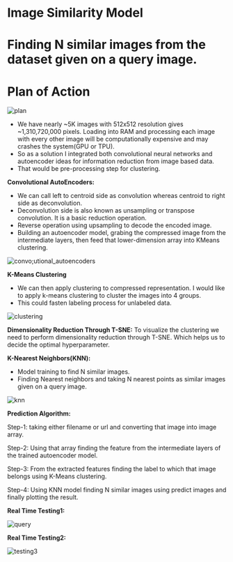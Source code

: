 # Image Similarity Model
# Finding N similar images from the dataset given on a query image.

# Plan of Action
![plan](https://user-images.githubusercontent.com/58396314/90765118-0b2d0f00-e307-11ea-9fbf-22e1823c99eb.PNG)

*    We have nearly ~5K images with 512x512 resolution gives ~1,310,720,000 pixels. Loading into RAM and processing each image with every other image will be computationally expensive and may crashes the system(GPU or TPU).
*    So as a solution I integrated both convolutional neural networks and autoencoder ideas for information reduction from image based data. 
*    That would be pre-processing step for clustering.


<strong>Convolutional AutoEncoders:</strong>
*    We can call left to centroid side as convolution whereas centroid to right side as deconvolution.
*    Deconvolution side is also known as unsampling or transpose convolution. It is a basic reduction operation.
*    Reverse operation using upsampling to decode the encoded image.
*    Building an autoencoder model, grabing the compressed image from the intermediate layers, then feed that lower-dimension array into KMeans clustering. 

![convo;utional_autoencoders](https://user-images.githubusercontent.com/58396314/93178450-e5eabf80-f751-11ea-9bd6-e4714bab7161.PNG)

<strong>K-Means Clustering</strong>
*    We can then apply clustering to compressed representation. I would like to apply k-means clustering to cluster the images into 4 groups.
*    This could fasten labeling process for unlabeled data.

![clustering](https://user-images.githubusercontent.com/58396314/93178167-78d72a00-f751-11ea-8a55-9fb06ad83589.PNG)

<strong>Dimensionality Reduction Through T-SNE:</strong>
To visualize the clustering we need to perform dimensionality reduction through T-SNE. Which helps us to decide the optimal hyperparameter.

<strong>K-Nearest Neighbors(KNN):</strong>
*    Model training to find N similar images.
*    Finding Nearest neighbors and taking N nearest points as similar images given on a query image.

![knn](https://user-images.githubusercontent.com/58396314/93177880-14b46600-f751-11ea-8311-112320b0f1af.PNG)

<strong>Prediction Algorithm:</strong>

   Step-1: taking either filename or url and converting that image into image array.
   
   Step-2: Using that array finding the feature from the intermediate layers of the trained autoencoder model.
   
   Step-3: From the extracted features finding the label to which that image belongs using K-Means clustering.
   
   Step-4: Using KNN model finding N similar images using predict images and finally plotting the result.

<strong>Real Time Testing1:</strong>

![query](https://user-images.githubusercontent.com/58396314/93178996-b25c6500-f752-11ea-901e-8cc0ce4734e2.PNG)

<strong>Real Time Testing2:</strong>

![testing3](https://user-images.githubusercontent.com/58396314/93179232-0109ff00-f753-11ea-9f30-e8b0c30695c0.PNG)

